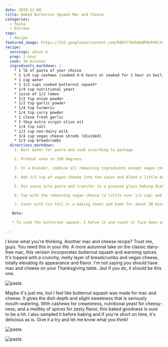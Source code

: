 ```yaml
---
date: 2019-11-08
title: Baked Butternut Squash Mac and Cheese
categories:
  - Pasta
  - Entrees
tags:
  - Recipe
featured_image: https://lh3.googleusercontent.com/R4DYlTAVkQm0P0oPd9l4vHK9UQ2tM2SbWWXHJnVzrf4_xRQeJdvodOQOVHIoLoRf6BsgoEALwZCqdiZszSR-ac-0huO5ry2nobUasLXaBZ0lj6N0ocUaWjKpqgdiwBfk_3OaE6H2eLA=w2400 
recipe:
  servings: about 6
  prep: 1 hour
  cook: 30 minutes
  ingredients_markdown: |-
    * 1 lb of pasta of your choice
    * 1 1/4 cup cashews (soaked 4-6 hours or soaked for 1 hour in boiling water)
    * 1 cup water
    * 1 1/2 cups cooked butternut squash*
    * 1/4 cup nutritional yeast
    * juice of 1/2 lemon
    * 1/2 tsp onion powder
    * 1/2 tsp garlic powder
    * 1/4 tsp turmeric
    * 1/4 tsp curry powder
    * 1 clove fresh garlic
    * 2 tbsp extra virgin olive oil
    * 1/4 tsp salt
    * 1/2 cup non-dairy milk  
    * 3/4 cup vegan cheese shreds (divided)
    * 1/3 cup breadcrumbs
  directions_markdown:
    1. Boil water for pasta and cook according to package.

    2. Preheat oven to 350 degrees. 

    3. In a blender, combine all remaining ingredients except vegan cheese and breadcrumbs. Blend until smooth.

    4. Add 1/3 cup of vegan cheese into the sauce and blend a little more, not completely.

    5. Mix sauce into pasta and transfer to a greased glass baking dish (8x10" works well)

    6. Top with the remaining vegan cheese (a little over 1/2 cup) and breadcrumbs (I recommend breadcrumbs on top because they brown nicely, while the vegan cheese does not).

    7. Cover with tin foil or a baking sheet and bake for about 20 minutes covered. Then remove cover and cook for another 8 to 10 minutes.

   Note:

   * To cook the butternut squash, I halve it and roast it face down on a parchment-paper line baking sheet at 375 for about 30-45 minutes, depending on size
   
---
```

I know what you're thinking. Another mac and cheese recipe? Trust me, guys. You need this in your life. A more autumnal take on the classic dairy-free mac, this version incorporates butternut squash and warming spices. It's topped with a crunchy, melty layer of breadcrumbs and vegan cheese, totally elevating its appearance and flavor. I'm not saying you should have mac and cheese on your Thanksgiving table...but if you do, it should be this one.

![pasta](https://lh3.googleusercontent.com/VXl4ZUHX6Xobwb_-KVLQPMEronQQIVZjgetBZ_BRXkNmc1y_sq2MD43m0skwnGqFFetSsttQHTg-_-sNxyFXbT8cSL9SmsAnfGf79Lt1vNXqWWPSo-s0mTFQhaijkQ4Pv1Z7UIpjULw=w2400)

Maybe it's just me, but I feel like butternut squash was made for mac and cheese. It gives the dish depth and slight sweetness that is seriously mouth-watering. With cashews for creaminess, nutritional yeast for cheesy-ness, and a medley of spices for zesty flavor, this baked goodness is sure to be a hit. I also sampled it before baking and if you're short on time, it's delicious as is. Give it a try and let me know what you think!

![pasta](https://lh3.googleusercontent.com/EyQUhbL0MEUyUe49-kMLmP7BSFjsqJoBETVAoX3ukXUyaGEq_D3qtv7V2r3eobOvoZx9WgODaCx64BRzoB_pQDwAXFgNH8o171htIr2PCqN_36woc46YCTTvGVFCpttaNJ0zrrSL6h4=w2400)

![pasta](https://lh3.googleusercontent.com/BVcAWRp_f5x4d_yl-vjNK27XDpD65jFPO6qy5AhNEejLqylGOP3petABVojqKamj8m_Biv1xGwvaMl3G1o-_r7K8a_Y2l3PPHBP0JQ4vVfsBUbVwCo32nR_PhNwMD9ASFPw_bf8aMZw=w2400)